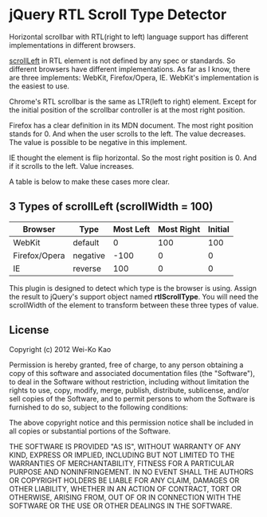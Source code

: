 # jQuery RTL Scroll Type Detector

Horizontal scrollbar with RTL(right to left) language support has different 
implementations in different browsers.

[scrollLeft][mdn-scrollleft] in RTL element is not defined by any spec or 
standards. So different browsers have different implementations. As far as I 
know, there are three implements: WebKit, Firefox/Opera, IE. WebKit's 
implementation is the easiest to use.

Chrome's RTL scrollbar is the same as LTR(left to right) element. Except for 
the initial position of the scrollbar controller is at the most right position.

Firefox has a clear definition in its MDN document. The most right position 
stands for 0. And when the user scrolls to the left. The value decreases. The 
value is possible to be negative in this implement.

IE thought the element is flip horizontal. So the most right position is 0. 
And if it scrolls to the left. Value increases.

A table is below to make these cases more clear.

## 3 Types of scrollLeft (scrollWidth = 100)

<table>
<thead>
<tr>
  <th>Browser</th>
  <th>Type</th>
  <th>Most Left</th>
  <th>Most Right</th>
  <th>Initial</th>
</tr>
</thead>
<tbody>
<tr>
  <td>WebKit</td>
  <td>default</td>
  <td>0</td>
  <td>100</td>
  <td>100</td>
</tr>
<tr>
  <td>Firefox/Opera</td>
  <td>negative</td>
  <td>-100</td>
  <td>0</td>
  <td>0</td>
</tr>
<tr>
  <td>IE</td>
  <td>reverse</td>
  <td>100</td>
  <td>0</td>
  <td>0</td>
</tr>
<tbody>
</table>

This plugin is designed to detect which type is the browser is using. Assign 
the result to jQuery's support object named **rtlScrollType**. You will need 
the scrollWidth of the element to transform between these three types of value.

## License

Copyright (c) 2012 Wei-Ko Kao

Permission is hereby granted, free of charge, to any person obtaining a copy
of this software and associated documentation files (the "Software"), to deal
in the Software without restriction, including without limitation the rights
to use, copy, modify, merge, publish, distribute, sublicense, and/or sell
copies of the Software, and to permit persons to whom the Software is
furnished to do so, subject to the following conditions:

The above copyright notice and this permission notice shall be included in
all copies or substantial portions of the Software.

THE SOFTWARE IS PROVIDED "AS IS", WITHOUT WARRANTY OF ANY KIND, EXPRESS OR
IMPLIED, INCLUDING BUT NOT LIMITED TO THE WARRANTIES OF MERCHANTABILITY,
FITNESS FOR A PARTICULAR PURPOSE AND NONINFRINGEMENT. IN NO EVENT SHALL THE
AUTHORS OR COPYRIGHT HOLDERS BE LIABLE FOR ANY CLAIM, DAMAGES OR OTHER
LIABILITY, WHETHER IN AN ACTION OF CONTRACT, TORT OR OTHERWISE, ARISING FROM,
OUT OF OR IN CONNECTION WITH THE SOFTWARE OR THE USE OR OTHER DEALINGS IN
THE SOFTWARE.

[mdn-scrollleft]:https://developer.mozilla.org/en-US/docs/DOM/element.scrollLeft

